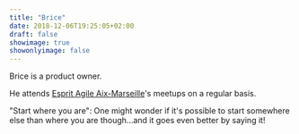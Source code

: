 ```yaml
---
title: "Brice"
date: 2018-12-06T19:25:05+02:00
draft: false
showimage: true
showonlyimage: false
---
```

Brice is a product owner.

He attends [Esprit Agile Aix-Marseille](https://www.meetup.com/fr-FR/Esprit-Agile-Aix-Marseille/)'s meetups on a regular basis.
<!--more-->

"Start where you are": One might wonder if it's possible to start somewhere else than where you are though...and it goes even better by saying it!
